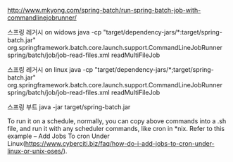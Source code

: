 http://www.mkyong.com/spring-batch/run-spring-batch-job-with-commandlinejobrunner/

스프링 레거시 on widows
java -cp "target/dependency-jars/*:target/spring-batch.jar" org.springframework.batch.core.launch.support.CommandLineJobRunner spring/batch/job/job-read-files.xml readMultiFileJob

스프링 레거시 on linux
java -cp "target/dependency-jars/*;target/spring-batch.jar" org.springframework.batch.core.launch.support.CommandLineJobRunner spring/batch/job/job-read-files.xml readMultiFileJob

스프링 부트
java -jar target/spring-batch.jar

To run it on a schedule, normally, you can copy above commands into a .sh file, and run it with any scheduler commands, like cron in *nix. Refer to this example – Add Jobs To cron Under Linux(https://www.cyberciti.biz/faq/how-do-i-add-jobs-to-cron-under-linux-or-unix-oses/).